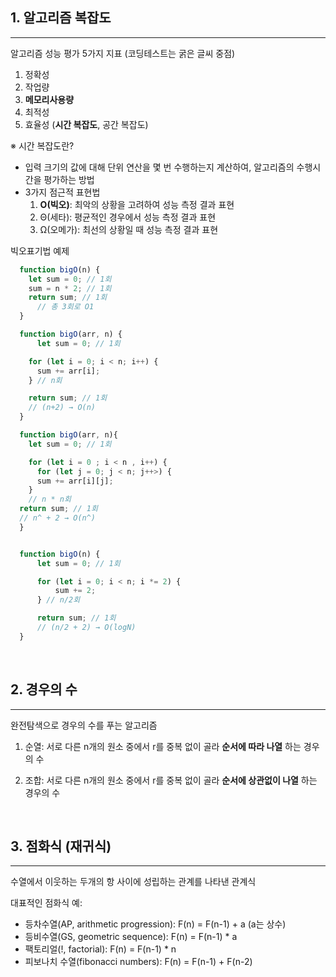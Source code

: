 ## 1. 알고리즘 복잡도

---

알고리즘 성능 평가 5가지 지표 (코딩테스트는 굵은 글씨 중점)

1. 정확성
2. 작업량
3. **메모리사용량**
4. 최적성
5. 효율성 (**시간 복잡도**, 공간 복잡도)

※ 시간 복잡도란?

- 입력 크기의 값에 대해 단위 연산을 몇 번 수행하는지 계산하여, 알고리즘의 수행시간을 평가하는 방법
- 3가지 점근적 표현법
  1. **Ο(빅오)**: 최악의 상황을 고려하여 성능 측정 결과 표현
  2. Θ(세타): 평균적인 경우에서 성능 측정 결과 표현
  3. Ω(오메가): 최선의 상황일 때 성능 측정 결과 표현

빅오표기법 예제

```javascript
  function bigO(n) {
    let sum = 0; // 1회
    sum = n * 2; // 1회
    return sum; // 1회
	  // 총 3회로 O1
  }

  function bigO(arr, n) {
	  let sum = 0; // 1회

    for (let i = 0; i < n; i++) {
      sum += arr[i];
    } // n회

    return sum; // 1회
    // (n+2) → O(n)
  }

  function bigO(arr, n){
    let sum = 0; // 1회

    for (let i = 0 ; i < n , i++) {
      for (let j = 0; j < n; j++>) {
      sum += arr[i][j];
    }
    // n * n회
  return sum; // 1회
  // n^ + 2 → O(n^)
  }


  function bigO(n) {
	  let sum = 0; // 1회

	  for (let i = 0; i < n; i *= 2) {
		  sum += 2;
	  } // n/2회

	  return sum; // 1회
	  // (n/2 + 2) → O(logN)
  }
```

<br>

## 2. 경우의 수

---

완전탐색으로 경우의 수를 푸는 알고리즘

1. 순열: 서로 다른 n개의 원소 중에서 r를 중복 없이 골라 **순서에 따라 나열** 하는 경우의 수

2. 조합: 서로 다른 n개의 원소 중에서 r를 중복 없이 골라 **순서에 상관없이 나열** 하는 경우의 수

<br>

## 3. 점화식 (재귀식)

---

수열에서 이웃하는 두개의 항 사이에 성립하는 관계를 나타낸 관계식

대표적인 점화식 예:

- 등차수열(AP, arithmetic progression): F(n) = F(n-1) + a (a는 상수)
- 등비수열(GS, geometric sequence): F(n) = F(n-1) \* a
- 팩토리얼(!, factorial): F(n) = F(n-1) \* n
- 피보나치 수열(fibonacci numbers): F(n) = F(n-1) + F(n-2)
